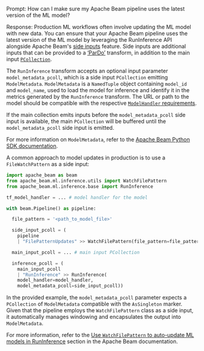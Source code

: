 Prompt:
How can I make sure my Apache Beam pipeline uses the latest version of the ML model?

Response:
Production ML workflows often involve updating the ML model with new data. You can ensure that your Apache Beam pipeline uses the latest version of the ML model by leveraging the RunInference API alongside Apache Beam's [side inputs](https://beam.apache.org/documentation/programming-guide/#side-inputs) feature. Side inputs are additional inputs that can be provided to a [‘ParDo’](https://beam.apache.org/documentation/programming-guide/#pardo) transform, in addition to the main input [`PCollection`](https://beam.apache.org/documentation/basics/#pcollection).

The `RunInference` transform accepts an optional input parameter `model_metadata_pcoll`, which is a side input `PCollection` emitting `ModelMetadata`. `ModelMetadata` is a `NamedTuple` object containing `model_id` and `model_name`, used to load the model for inference and identify it in the metrics generated by the `RunInference` transform. The URL or path to the model should be compatible with the respective [`ModelHandler` requirements](https://beam.apache.org/documentation/ml/about-ml/#modify-a-python-pipeline-to-use-an-ml-model).

If the main collection emits inputs before the `model_metadata_pcoll` side input is available, the main `PCollection` will be buffered until the `model_metadata_pcoll` side input is emitted.

For more information on `ModelMetadata`, refer to the [Apache Beam Python SDK documentation](https://beam.apache.org/releases/pydoc/current/apache_beam.ml.inference.base.html#apache_beam.ml.inference.base.ModelMetadata).

A common approach to model updates in production is to use a `FileWatchPattern` as a side input:

```python
import apache_beam as beam
from apache_beam.ml.inference.utils import WatchFilePattern
from apache_beam.ml.inference.base import RunInference

tf_model_handler = ... # model handler for the model

with beam.Pipeline() as pipeline:

  file_pattern = '<path_to_model_file>'

  side_input_pcoll = (
    pipeline
    | "FilePatternUpdates" >> WatchFilePattern(file_pattern=file_pattern))

  main_input_pcoll = ... # main input PCollection

  inference_pcoll = (
    main_input_pcoll
    | "RunInference" >> RunInference(
    model_handler=model_handler,
    model_metadata_pcoll=side_input_pcoll))
```

In the provided example, the `model_metadata_pcoll` parameter expects a `PCollection` of `ModelMetadata` compatible with the `AsSingleton` marker. Given that the pipeline employs the `WatchFilePattern` class as a side input, it automatically manages windowing and encapsulates the output into `ModelMetadata`.

For more information, refer to the [Use `WatchFilePattern` to auto-update ML models in RunInference](https://beam.apache.org/documentation/ml/side-input-updates/) section in the Apache Beam documentation.

